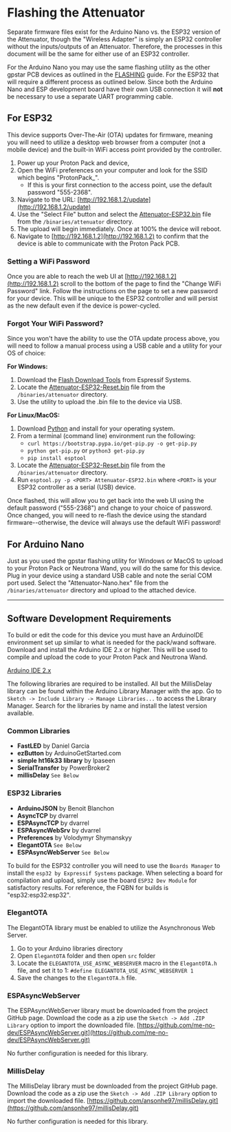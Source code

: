 # Flashing the Attenuator

Separate firmware files exist for the Arduino Nano vs. the ESP32 version of the Attenuator, though the "Wireless Adapter" is simply an ESP32 controller without the inputs/outputs of an Attenuator. Therefore, the processes in this document will be the same for either use of an ESP32 controller.

For the Arduino Nano you may use the same flashing utility as the other gpstar PCB devices as outlined in the [FLASHING](FLASHING.md) guide. For the ESP32 that will require a different process as outlined below. Since both the Arduino Nano and ESP development board have their own USB connection it will **not** be necessary to use a separate UART programming cable.

## For ESP32

This device supports Over-The-Air (OTA) updates for firmware, meaning you will need to utilize a desktop web browser from a computer (not a mobile device) and the built-in WiFi access point provided by the controller.

1. Power up your Proton Pack and device,
1. Open the WiFi preferences on your computer and look for the SSID which begins "ProtonPack_".
	* If this is your first connection to the access point, use the default password "555-2368".
1. Navigate to the URL: [http://192.168.1.2/update](http://192.168.1.2/update)
1. Use the "Select File" button and select the [Attenuator-ESP32.bin](binaries/attenuator/Attenuator-ESP32.bin) file from the `/binaries/attenuator` directory.
1. The upload will begin immediately. Once at 100% the device will reboot.
1. Navigate to [http://192.168.1.2](http://192.168.1.2) to confirm that the device is able to communicate with the Proton Pack PCB.

### Setting a WiFi Password

Once you are able to reach the web UI at [http://192.168.1.2](http://192.168.1.2) scroll to the bottom of the page to find the "Change WiFi Password" link. Follow the instructions on the page to set a new password for your device. This will be unique to the ESP32 controller and will persist as the new default even if the device is power-cycled.

### Forgot Your WiFi Password?

Since you won't have the ability to use the OTA update process above, you will need to follow a manual process using a USB cable and a utility for your OS of choice:

**For Windows:**

1. Download the [Flash Download Tools](https://www.espressif.com/en/support/download/other-tools) from Espressif Systems.
1. Locate the [Attenuator-ESP32-Reset.bin](binaries/attenuator/Attenuator-ESP32-Reset.bin) file from the `/binaries/attenuator` directory.
1. Use the utility to upload the .bin file to the device via USB.

**For Linux/MacOS:**

1. Download [Python](https://www.python.org/downloads/) and install for your operating system.
1. From a terminal (command line) environment run the following:
	* `curl https://bootstrap.pypa.io/get-pip.py -o get-pip.py`
	* `python get-pip.py` or `python3 get-pip.py`
	* `pip install esptool`
1. Locate the [Attenuator-ESP32-Reset.bin](binaries/attenuator/Attenuator-ESP32-Reset.bin) file from the `/binaries/attenuator` directory.
1. Run `esptool.py -p <PORT> Attenuator-ESP32.bin` where `<PORT>` is your ESP32 controller as a serial (USB) device.

Once flashed, this will allow you to get back into the web UI using the default password ("555-2368") and change to your choice of password. Once changed, you will need to re-flash the device using the standard firmware--otherwise, the device will always use the default WiFi password!

## For Arduino Nano

Just as you used the gpstar flashing utility for Windows or MacOS to upload to your Proton Pack or Neutrona Wand, you will do the same for this device. Plug in your device using a standard USB cable and note the serial COM port used. Select the "Attenuator-Nano.hex" file from the `/binaries/attenuator` directory and upload to the attached device.

---

## Software Development Requirements

To build or edit the code for this device you must have an ArduinoIDE environment set up similar to what is needed for the pack/wand software. Download and install the Arduino IDE 2.x or higher. This will be used to compile and upload the code to your Proton Pack and Neutrona Wand.

[Arduino IDE 2.x](https://www.arduino.cc/en/software)

The following libraries are required to be installed. All but the MillisDelay library can be found within the Arduino Library Manager with the app. Go to `Sketch -> Include Library -> Manage Libraries...` to access the Library Manager. Search for the libraries by name and install the latest version available.

### Common Libraries

- **FastLED** by Daniel Garcia
- **ezButton** by ArduinoGetStarted.com
- **simple ht16k33 library** by lpaseen
- **SerialTransfer** by PowerBroker2
- **millisDelay** `See Below`

### ESP32 Libraries

- **ArduinoJSON** by Benoit Blanchon
- **AsyncTCP** by dvarrel
- **ESPAsyncTCP** by dvarrel
- **ESPAsyncWebSrv** by dvarrel
- **Preferences** by Volodymyr Shymanskyy
- **ElegantOTA** `See Below`
- **ESPAsyncWebServer** `See Below`

To build for the ESP32 controller you will need to use the `Boards Manager` to install the `esp32 by Expressif Systems` package. When selecting a board for compilation and upload, simply use the board `ESP32 Dev Module` for satisfactory results. For reference, the FQBN for builds is "esp32:esp32:esp32".

### ElegantOTA

The ElegantOTA library must be enabled to utilize the Asynchronous Web Server.

1. Go to your Arduino libraries directory
1. Open `ElegantOTA` folder and then open `src` folder
1. Locate the `ELEGANTOTA_USE_ASYNC_WEBSERVER` macro in the `ElegantOTA.h` file, and set it to 1:
	`#define ELEGANTOTA_USE_ASYNC_WEBSERVER 1`
1. Save the changes to the `ElegantOTA.h` file.

### ESPAsyncWebServer

The ESPAsyncWebServer library must be downloaded from the project GitHub page. Download the code as a zip use the `Sketch -> Add .ZIP Library` option to import the downloaded file.
[https://github.com/me-no-dev/ESPAsyncWebServer.git](https://github.com/me-no-dev/ESPAsyncWebServer.git)

No further configuration is needed for this library.

### MillisDelay

The MillisDelay library must be downloaded from the project GitHub page. Download the code as a zip use the `Sketch -> Add .ZIP Library` option to import the downloaded file.
[https://github.com/ansonhe97/millisDelay.git](https://github.com/ansonhe97/millisDelay.git)

No further configuration is needed for this library.